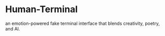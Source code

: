 # Human-Terminal
an emotion-powered fake terminal interface that blends creativity, poetry, and AI.
